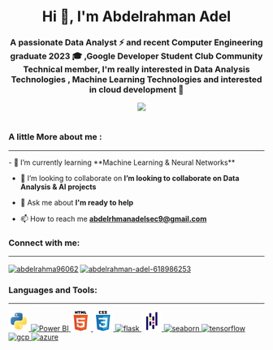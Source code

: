 <h1 align="center">Hi 👋, I'm Abdelrahman Adel</h1>
<h3 align="center">A passionate Data Analyst ⚡ and recent Computer Engineering graduate 2023 🎓 ,Google Developer Student Club Community Technical member, I'm really interested in Data Analysis Technologies , Machine Learning Technologies and interested in cloud development 🚀</h3>
<picture> <img align="right" src="https://github.com/7oSkaaa/7oSkaaa/blob/main/Images/Right_Side.gif?raw=true"width=250px></picture><br></br>
<h3 align="left">A little More about me :</h3> <hr>
- 🌱 I’m currently learning **Machine Learning & Neural Networks**

- 👯 I’m looking to collaborate on **I’m looking to collaborate on Data Analysis & AI projects**

- 💬 Ask me about **I'm ready to help**

- 📫 How to reach me **abdelrhmanadelsec9@gmail.com**
<h3 align="left">Connect with me:</h3><hr>
<p align="left">
<a href="https://twitter.com/abdelrahma96062" target="blank"><img align="center" src="https://raw.githubusercontent.com/rahuldkjain/github-profile-readme-generator/master/src/images/icons/Social/twitter.svg" alt="abdelrahma96062" height="30" width="40" /></a>
<a href="https://linkedin.com/in/abdelrahman-adel-618986253" target="blank"><img align="center" src="https://raw.githubusercontent.com/rahuldkjain/github-profile-readme-generator/master/src/images/icons/Social/linked-in-alt.svg" alt="abdelrahman-adel-618986253" height="30" width="40" /></a>
</p>

<h3 align="left">Languages and Tools:</h3><hr>
<p align="left"> <a href="https://www.python.org" target="_blank" rel="noreferrer"> <img
src="https://raw.githubusercontent.com/devicons/devicon/master/icons/python/python-original.svg" alt="python"
width="40" height="40" /> </a><a href="https://powerbi.microsoft.com/en-us/" target="_blank" rel="noreferrer"> <img
src="https://www.vectorlogo.zone/logos/microsoft_powerbi/microsoft_powerbi-icon.svg" alt="Power BI" width="40"
height="40" /> </a><a href="https://www.w3.org/html/" target="_blank" rel="noreferrer"> <img src="https://raw.githubusercontent.com/devicons/devicon/master/icons/html5/html5-original-wordmark.svg"
alt="html5" width="40" height="40" /> </a><a href="https://www.w3schools.com/css/" target="_blank" rel="noreferrer"> <img
src="https://raw.githubusercontent.com/devicons/devicon/master/icons/css3/css3-original-wordmark.svg" alt="css3"
width="40" height="40" /> </a><a href="https://flask.palletsprojects.com/" target="_blank"
rel="noreferrer"> <img src="https://www.vectorlogo.zone/logos/pocoo_flask/pocoo_flask-icon.svg" alt="flask"
width="40" height="40" /> </a><a href="https://pandas.pydata.org/" target="_blank" rel="noreferrer"> <img
src="https://raw.githubusercontent.com/devicons/devicon/2ae2a900d2f041da66e950e4d48052658d850630/icons/pandas/pandas-original.svg"
alt="pandas" width="40" height="40" /> </a><a href="https://seaborn.pydata.org/" target="_blank" rel="noreferrer"> <img
src="https://seaborn.pydata.org/_images/logo-mark-lightbg.svg" alt="seaborn" width="40" height="40" /> </a><a href="https://www.tensorflow.org" target="_blank" rel="noreferrer"> <img
src="https://www.vectorlogo.zone/logos/tensorflow/tensorflow-icon.svg" alt="tensorflow" width="40"
height="40" /> </a><a href="https://cloud.google.com" target="_blank" rel="noreferrer"> <img
src="https://www.vectorlogo.zone/logos/google_cloud/google_cloud-icon.svg" alt="gcp" width="40"
height="40" /> </a><a href="https://azure.microsoft.com/en-in/" target="_blank" rel="noreferrer"> <img
src="https://www.vectorlogo.zone/logos/microsoft_azure/microsoft_azure-icon.svg" alt="azure" width="40"
height="40" /> </a> </p>
